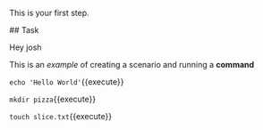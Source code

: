 This is your first step.

## Task

Hey josh 

This is an _example_ of creating a scenario and running a **command**

`echo 'Hello World'`{{execute}}

`mkdir pizza`{{execute}}

`touch slice.txt`{{execute}}

